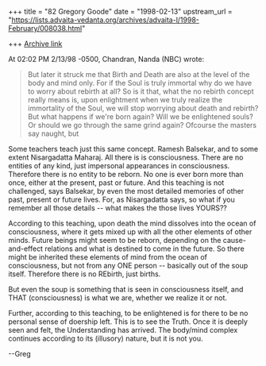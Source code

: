 +++
title = "82 Gregory Goode"
date = "1998-02-13"
upstream_url = "https://lists.advaita-vedanta.org/archives/advaita-l/1998-February/008038.html"

+++
[Archive link](https://lists.advaita-vedanta.org/archives/advaita-l/1998-February/008038.html)

At 02:02 PM 2/13/98 -0500, Chandran, Nanda (NBC) wrote:

>But later it struck me that Birth and Death are also at the level of the
>body and mind only.  For if the Soul is truly immortal why do we have to
>worry about rebirth at all? So is it that, what the no rebirth concept
>really means is, upon enlightment when we truly realize the immortality
>of the Soul, we will stop worrying about death and rebirth? But what
>happens if we're born again? Will we be enlightened souls? Or should we
>go through the same grind again? Ofcourse the masters say naught, but

Some teachers teach just this same concept.  Ramesh Balsekar, and to some
extent Nisargadatta Maharaj.  All there is is consciousness.  There are no
entities of any kind, just impersonal appearances in consciousness.
Therefore there is no entity to be reborn.  No one is ever born more than
once, either at the present, past or future.  And this teaching is not
challenged, says Balsekar, by even the most detailed memories of other
past, present or future lives.  For, as Nisargadatta says, so what if you
remember all those details -- what makes the those lives YOURS??

According to this teaching, upon death the mind dissolves into the ocean of
consciousness, where it gets mixed up with all the other elements of other
minds.  Future beings might seem to be reborn, depending on the
cause-and-effect relations and what is destined to come in the future.  So
there might be inherited these elements of mind from the ocean of
consciousness, but not from any ONE person -- basically out of the soup
itself.  Therefore there is no REbirth, just births.

But even the soup is something that is seen in consciousness itself, and
THAT (consciousness) is what we are, whether we realize it or not.

Further, according to this teaching, to be enlightened is for there to be
no personal sense of doership left.  This is to see the Truth.  Once it is
deeply seen and felt, the Understanding has arrived.  The body/mind complex
continues according to its (illusory) nature, but it is not you.

--Greg

